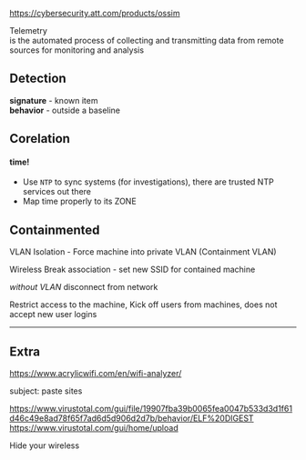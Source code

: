 
https://cybersecurity.att.com/products/ossim

Telemetry \
is the automated process of collecting and transmitting data from remote sources for monitoring and analysis

## Detection
__signature__ - known item \
__behavior__ - outside a baseline

## Corelation
#### time!
- Use `NTP` to sync systems (for investigations), there are trusted NTP services out there
- Map time properly to its ZONE

## Containmented
VLAN Isolation - Force machine into private VLAN (Containment VLAN)

Wireless Break association - set new SSID for contained machine

_without VLAN_ disconnect from network

Restrict access to the machine, Kick off users from machines, does not accept new user logins



___

## Extra 

https://www.acrylicwifi.com/en/wifi-analyzer/

subject: paste sites

https://www.virustotal.com/gui/file/19907fba39b0065fea0047b533d3d1f61d46c49e8ad78f65f7ad6d5d906d2d7b/behavior/ELF%20DIGEST \
https://www.virustotal.com/gui/home/upload

Hide your wireless
